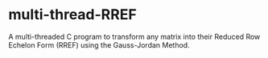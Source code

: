 # multi-thread-RREF
A multi-threaded C program to transform any matrix into their Reduced Row Echelon Form (RREF) using the Gauss-Jordan Method.
